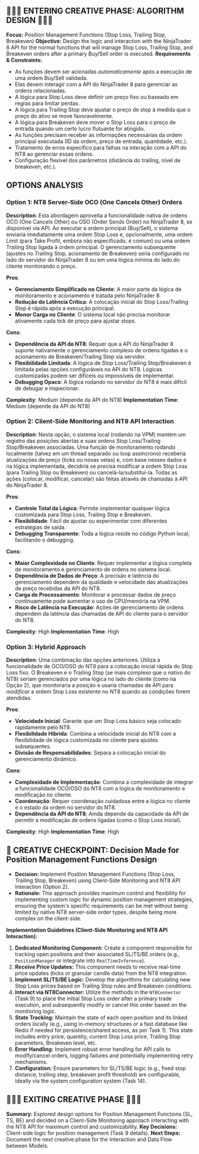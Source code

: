 ## 🎨🎨🎨 ENTERING CREATIVE PHASE: ALGORITHM DESIGN 🎨🎨🎨

**Focus:** Position Management Functions (Stop Loss, Trailing Stop, Breakeven)
**Objective:** Design the logic and interaction with the NinjaTrader 8 API for the normal functions that will manage Stop Loss, Trailing Stop, and Breakeven orders after a primary Buy/Sell order is executed.
**Requirements & Constraints:**

- As funções devem ser acionadas _automaticamente_ após a execução de uma ordem Buy/Sell validada.
- Elas devem interagir com a API do NinjaTrader 8 para gerenciar as ordens relacionadas.
- A lógica para Stop Loss deve definir um preço fixo ou baseado em regras para limitar perdas.
- A lógica para Trailing Stop deve ajustar o preço de stop à medida que o preço do ativo se move favoravelmente.
- A lógica para Breakeven deve mover o Stop Loss para o preço de entrada quando um certo lucro flutuante for atingido.
- As funções precisam receber as informações necessárias da ordem principal executada (ID da ordem, preço de entrada, quantidade, etc.).
- Tratamento de erros específico para falhas na interação com a API do NT8 ao gerenciar essas ordens.
- Configuração flexível dos parâmetros (distância do trailing, nível de breakeven, etc.).

## OPTIONS ANALYSIS

### Option 1: NT8 Server-Side OCO (One Cancels Other) Orders

**Description**: Esta abordagem aproveita a funcionalidade nativa de ordens OCO (One Cancels Other) ou OSO (Order Sends Order) no NinjaTrader 8, se disponível via API. Ao executar a ordem principal (Buy/Sell), o sistema enviaria imediatamente uma ordem Stop Loss e, opcionalmente, uma ordem Limit (para Take Profit, embora não especificado, é comum) ou uma ordem Trailing Stop ligada à ordem principal. O gerenciamento subsequente (ajustes no Trailing Stop, acionamento de Breakeven) seria configurado no lado do servidor do NinjaTrader 8 ou em uma lógica mínima do lado do cliente monitorando o preço.

**Pros**:

- **Gerenciamento Simplificado no Cliente**: A maior parte da lógica de monitoramento e acionamento é tratada pelo NinjaTrader 8.
- **Redução de Latência Crítica**: A colocação inicial do Stop Loss/Trailing Stop é rápida após a execução principal.
- **Menor Carga no Cliente**: O sistema local não precisa monitorar ativamente cada tick de preço para ajustar stops.

**Cons**:

- **Dependência da API do NT8**: Requer que a API do NinjaTrader 8 suporte nativamente o gerenciamento complexo de ordens ligadas e o acionamento de Breakeven/Trailing Stop via servidor.
- **Flexibilidade Limitada**: A lógica de Stop Loss/Trailing Stop/Breakeven é limitada pelas opções configuráveis na API do NT8. Lógicas customizadas podem ser difíceis ou impossíveis de implementar.
- **Debugging Opaco**: A lógica rodando no servidor do NT8 é mais difícil de debugar e inspecionar.

**Complexity**: Medium (depende da API do NT8)
**Implementation Time**: Medium (depende da API do NT8)

### Option 2: Client-Side Monitoring and NT8 API Interaction

**Description**: Nesta opção, o sistema local (rodando na VPM) mantém um registro das posições abertas e suas ordens Stop Loss/Trailing Stop/Breakeven associadas. Uma função de monitoramento rodando localmente (talvez em um thread separado ou loop assíncrono) receberia atualizações de preço (ticks ou novas velas) e, com base nesses dados e na lógica implementada, decidiria se precisa modificar a ordem Stop Loss (para Trailing Stop ou Breakeven) ou cancelá-la/substituí-la. Todas as ações (colocar, modificar, cancelar) são feitas através de chamadas à API do NinjaTrader 8.

**Pros**:

- **Controle Total da Lógica**: Permite implementar qualquer lógica customizada para Stop Loss, Trailing Stop e Breakeven.
- **Flexibilidade**: Fácil de ajustar ou experimentar com diferentes estratégias de saída.
- **Debugging Transparente**: Toda a lógica reside no código Python local, facilitando o debugging.

**Cons**:

- **Maior Complexidade no Cliente**: Requer implementar a lógica completa de monitoramento e gerenciamento de ordens no sistema local.
- **Dependência de Dados de Preço**: A precisão e latência do gerenciamento dependem da qualidade e velocidade das atualizações de preço recebidas da API do NT8.
- **Carga de Processamento**: Monitorar e processar dados de preço continuamente pode aumentar o uso de CPU/memória na VPM.
- **Risco de Latência na Execução**: Ações de gerenciamento de ordens dependem da latência das chamadas de API do cliente para o servidor do NT8.

**Complexity**: High
**Implementation Time**: High

### Option 3: Hybrid Approach

**Description**: Uma combinação das opções anteriores. Utiliza a funcionalidade de OCO/OSO do NT8 para a colocação inicial rápida do Stop Loss fixo. O Breakeven e o Trailing Stop (se mais complexo que o nativo do NT8) seriam gerenciados por uma lógica no lado do cliente (como na Opção 2), que monitoraria a posição e usaria chamadas de API para _modificar_ a ordem Stop Loss existente no NT8 quando as condições forem atendidas.

**Pros**:

- **Velocidade Inicial**: Garante que um Stop Loss básico seja colocado rapidamente pelo NT8.
- **Flexibilidade Híbrida**: Combina a velocidade inicial do NT8 com a flexibilidade de lógica customizada no cliente para ajustes subsequentes.
- **Divisão de Responsabilidades**: Separa a colocação inicial do gerenciamento dinâmico.

**Cons**:

- **Complexidade de Implementação**: Combina a complexidade de integrar a funcionalidade OCO/OSO do NT8 com a lógica de monitoramento e modificação no cliente.
- **Coordenação**: Requer coordenação cuidadosa entre a lógica no cliente e o estado da ordem no servidor do NT8.
- **Dependência da API do NT8**: Ainda depende da capacidade da API de permitir a modificação de ordens ligadas (como o Stop Loss inicial).

**Complexity**: High
**Implementation Time**: High

## 🎨 CREATIVE CHECKPOINT: Decision Made for Position Management Functions Design

- **Decision:** Implement Position Management Functions (Stop Loss, Trailing Stop, Breakeven) using Client-Side Monitoring and NT8 API Interaction (Option 2).
- **Rationale:** This approach provides maximum control and flexibility for implementing custom logic for dynamic position management strategies, ensuring the system's specific requirements can be met without being limited by native NT8 server-side order types, despite being more complex on the client-side.

**Implementation Guidelines (Client-Side Monitoring and NT8 API Interaction):**

1.  **Dedicated Monitoring Component:** Create a component responsible for tracking open positions and their associated SL/TS/BE orders (e.g., `PositionManager` or integrate into `RealTimeInference`).
2.  **Receive Price Updates:** This component needs to receive real-time price updates (ticks or granular candle data) from the NT8 integration.
3.  **Implement SL/TS/BE Logic:** Develop the algorithms for calculating new Stop Loss prices based on Trailing Stop rules and Breakeven conditions.
4.  **Interact via NT8Connector:** Utilize the methods in the `NT8Connector` (Task 9) to place the initial Stop Loss order after a primary trade execution, and subsequently modify or cancel this order based on the monitoring logic.
5.  **State Tracking:** Maintain the state of each open position and its linked orders locally (e.g., using in-memory structures or a fast database like Redis if needed for persistence/shared access, as per Task 1). This state includes entry price, quantity, current Stop Loss price, Trailing Stop parameters, Breakeven level, etc.
6.  **Error Handling:** Implement robust error handling for API calls to modify/cancel orders, logging failures and potentially implementing retry mechanisms.
7.  **Configuration:** Ensure parameters for SL/TS/BE logic (e.g., fixed stop distance, trailing step, breakeven profit threshold) are configurable, ideally via the system configuration system (Task 14).

## 🎨🎨🎨 EXITING CREATIVE PHASE 🎨🎨🎨

**Summary:** Explored design options for Position Management Functions (SL, TS, BE) and decided on a Client-Side Monitoring approach interacting with the NT8 API for maximum control and customizability.
**Key Decisions:** Client-side logic for position management (Task 9 details).
**Next Steps:** Document the next creative phase for the Interaction and Data Flow between Models.
